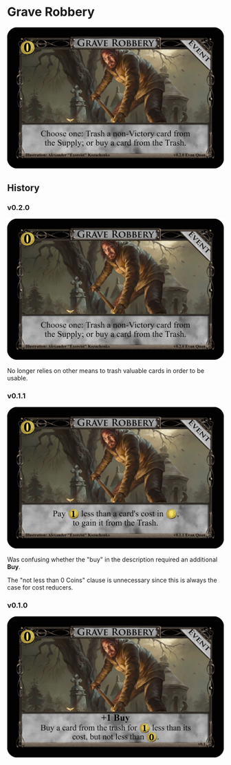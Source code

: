 # Grave Robbery

![v0.2.0](/Images/Grave_Robbery_v0.2.0.png)

## History

### v0.2.0

![v0.2.0](/Images/Grave_Robbery_v0.2.0.png)

No longer relies on other means to trash valuable cards in order to be
usable.

### v0.1.1

![v0.1.1](/Images/Grave_Robbery_v0.1.1.png)

Was confusing whether the "buy" in the description required an additional
**Buy**.

The "not less than 0 Coins" clause is unnecessary since this is always the
case for cost reducers.

### v0.1.0

![v0.1.0](/Images/Grave_Robbery_v0.1.png)

[^v0.1.0]: /Event/Images/Grave_Robbery_v0.1.png
[^v0.1.1]: /Event/Images/Grave_Robbery_v0.1.1.png
[^v0.2.0]: /Event/Images/Grave_Robbery_v0.2.0.png
[^Lurker]: http://wiki.dominionstrategy.com/index.php/Lurker
[^Bandit]: http://wiki.dominionstrategy.com/index.php/Bandit
